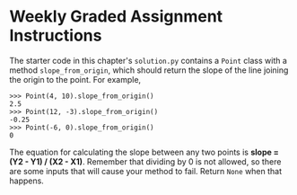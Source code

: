# Weekly Graded Assignment Instructions

The starter code in this chapter's ``solution.py`` contains a ``Point`` class with a method ``slope_from_origin``, which should return the slope of the line joining the origin to the point. For example,

````nohighlight
>>> Point(4, 10).slope_from_origin()
2.5
>>> Point(12, -3).slope_from_origin()
-0.25
>>> Point(-6, 0).slope_from_origin()
0
````

The equation for calculating the slope between any two points is **slope = (Y2 - Y1) / (X2 - X1)**. Remember that dividing by 0 is not allowed, so there are some inputs that will cause your method to fail. Return ``None`` when that happens.